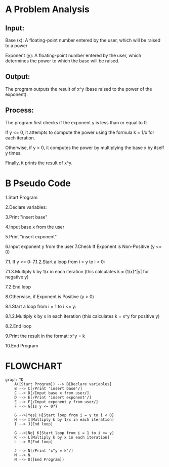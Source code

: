 # A Problem Analysis

##  Input:

Base (x): A floating-point number entered by the user, which will be raised to a power

Exponent (y): A floating-point number entered by the user, which determines the power to which the base will be raised.

## Output:
The program outputs the result of x^y (base raised to the power of the exponent).

## Process:
The program first checks if the exponent y is less than or equal to 0.

If y <= 0, it attempts to compute the power using the formula k = 1/x for each iteration.

Otherwise, if y > 0, it computes the power by multiplying the base x by itself y times.

Finally, it prints the result of x^y.
# B Pseudo Code
1.Start Program

2.Declare variables:

3.Print "insert base"

4.Input base x from the user

5.Print "insert exponent"

6.Input exponent y from the user
7.Check If Exponent is Non-Positive (y <= 0)

7.1. If y <= 0:
7.1.2.Start a loop from i = y to i < 0:

7.1.3.Multiply k by 1/x in each iteration (this calculates k = (1/x)^|y| for negative y)

7.2.End loop

8.Otherwise, if Exponent is Positive (y > 0)

8.1.Start a loop from i = 1 to i <= y:

8.1.2.Multiply k by x in each iteration (this calculates k = x^y for positive y)

8.2.End loop

9.Print the result in the format: x^y = k

10.End Program
# FLOWCHART 
```mermaid
graph TD
    A([Start Program]) --> B[Declare variables]
    B --> C[/Print 'insert base'/]
    C --> D[/Input base x from user/]
    D --> E[/Print 'insert exponent'/]
    E --> F[/Input exponent y from user/]
    F --> G{Is y <= 0?}
    
    G -->|Yes| H[Start loop from i = y to i < 0]
    H --> I[Multiply k by 1/x in each iteration]
    I --> J[End loop]
    
    G -->|No| K[Start loop from i = 1 to i <= y]
    K --> L[Multiply k by x in each iteration]
    L --> M[End loop]

    J --> N[/Print 'x^y = k'/]
    M --> N
    N --> O([End Program])



